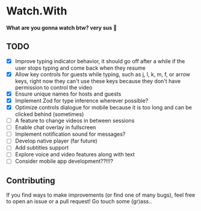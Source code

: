 # Watch.With

**What are you gonna watch btw? very sus 👀**

## TODO

- [x] Improve typing indicator behavior, it should go off after a while if the user stops typing and come back when they resume
- [x] Allow key controls for guests while typing, such as j, l, k, m, f, or arrow keys, right now they can't use these keys because they don't have permission to control the video
- [x] Ensure unique names for hosts and guests
- [x] Implement Zod for type inference wherever possible?
- [x] Optimize controls dialogue for mobile because it is too long and can be clicked behind (sometimes)
- [ ] A feature to change videos in between sessions
- [ ] Enable chat overlay in fullscreen
- [ ] Implement notification sound for messages?
- [ ] Develop native player (far future)
- [ ] Add subtitles support
- [ ] Explore voice and video features along with text
- [ ] Consider mobile app development??!!!?

## Contributing

If you find ways to make improvements (or find one of many bugs), feel free to open an issue or a pull request! Go touch some (gr)ass..
